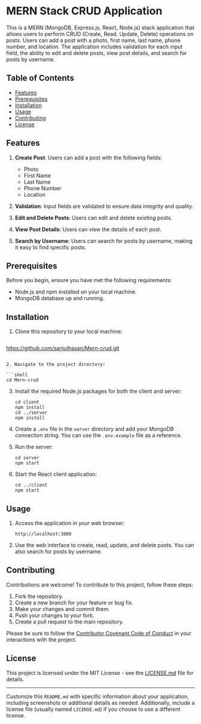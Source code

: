
# MERN Stack CRUD Application

This is a MERN (MongoDB, Express.js, React, Node.js) stack application that allows users to perform CRUD (Create, Read, Update, Delete) operations on posts. Users can add a post with a photo, first name, last name, phone number, and location. The application includes validation for each input field, the ability to edit and delete posts, view post details, and search for posts by username.

## Table of Contents

- [Features](#features)
- [Prerequisites](#prerequisites)
- [Installation](#installation)
- [Usage](#usage)
- [Contributing](#contributing)
- [License](#license)

## Features

1. **Create Post**: Users can add a post with the following fields:
   - Photo
   - First Name
   - Last Name
   - Phone Number
   - Location

2. **Validation**: Input fields are validated to ensure data integrity and quality.

3. **Edit and Delete Posts**: Users can edit and delete existing posts.

4. **View Post Details**: Users can view the details of each post.

5. **Search by Username**: Users can search for posts by username, making it easy to find specific posts.

## Prerequisites

Before you begin, ensure you have met the following requirements:

- Node.js and npm installed on your local machine.
- MongoDB database up and running.

## Installation

1. Clone this repository to your local machine:

   ```shell
  https://github.com/saniulhasan/Mern-crud.git
   ```

2. Navigate to the project directory:

   ```shell
   cd Mern-crud
   ```

3. Install the required Node.js packages for both the client and server:

   ```shell
   cd client
   npm install
   cd ../server
   npm install
   ```

4. Create a `.env` file in the `server` directory and add your MongoDB connection string. You can use the `.env.example` file as a reference.

5. Run the server:

   ```shell
   cd server
   npm start
   ```

6. Start the React client application:

   ```shell
   cd ../client
   npm start
   ```

## Usage

1. Access the application in your web browser:

   ```shell
   http://localhost:3000
   ```

2. Use the web interface to create, read, update, and delete posts. You can also search for posts by username.

## Contributing

Contributions are welcome! To contribute to this project, follow these steps:

1. Fork the repository.
2. Create a new branch for your feature or bug fix.
3. Make your changes and commit them.
4. Push your changes to your fork.
5. Create a pull request to the main repository.

Please be sure to follow the [Contributor Covenant Code of Conduct](CODE_OF_CONDUCT.md) in your interactions with the project.

## License

This project is licensed under the MIT License - see the [LICENSE.md](LICENSE.md) file for details.

---

Customize this `README.md` with specific information about your application, including screenshots or additional details as needed. Additionally, include a license file (usually named `LICENSE.md`) if you choose to use a different license.

